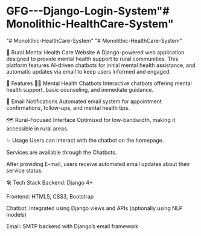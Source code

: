 # GFG---Django-Login-System"# Monolithic-HealthCare-System" 
"# Monolithic-HealthCare-System" 
"# Monolithic-HealthCare-System" 

🧠 Rural Mental Health Care Website
A Django-powered web application designed to provide mental health support to rural communities. This platform features AI-driven chatbots for initial mental health assistance, and automatic updates via email to keep users informed and engaged.

🚀 Features
🧑‍⚕️ Mental Health Chatbots
Interactive chatbots offering mental health support, basic counseling, and immediate guidance.

📧 Email Notifications
Automated email system for appointment confirmations, follow-ups, and mental health tips.

🗺️ Rural-Focused Interface
Optimized for low-bandwidth, making it accessible in rural areas.

✨ Usage
Users can interact with the chatbot on the homepage.

Services are available through the Chatbots.

After providing E-mail, users receive automated email updates about their service status.

🛠️ Tech Stack
Backend: Django 4+

Frontend: HTML5, CSS3, Bootstrap

Chatbot: Integrated using Django views and APIs (optionally using NLP models)

Email: SMTP backend with Django’s email framework


